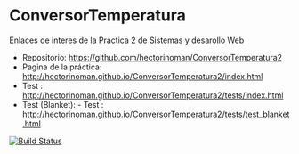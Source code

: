 # ConversorTemperatura
Enlaces de interes de la Practica 2 de Sistemas y desarollo Web

- Repositorio: https://github.com/hectorinoman/ConversorTemperatura2
- Pagina de la práctica: http://hectorinoman.github.io/ConversorTemperatura2/index.html
- Test : http://hectorinoman.github.io/ConversorTemperatura2/tests/index.html
- Test (Blanket): - Test : http://hectorinoman.github.io/ConversorTemperatura2/tests/test_blanket.html


[![Build Status](https://travis-ci.org/hectorinoman/ConversorTemperatura3.svg)](https://travis-ci.org/hectorinoman/ConversorTemperatura3)